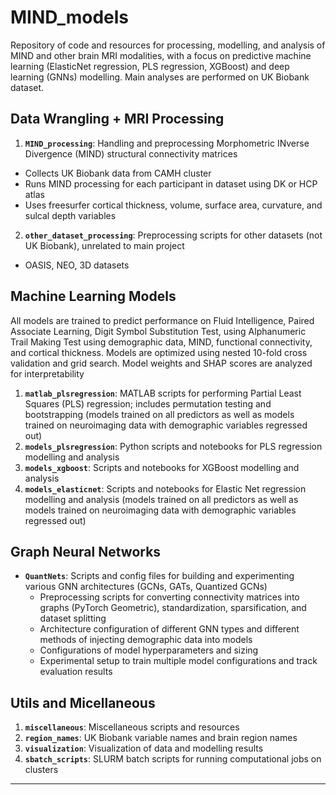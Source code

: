 # MIND_models

Repository of code and resources for processing, modelling, and analysis of MIND and other brain MRI modalities, with a focus on predictive machine learning (ElasticNet regression, PLS regression, XGBoost) and deep learning (GNNs) modelling. Main analyses are performed on UK Biobank dataset.

## Data Wrangling + MRI Processing
1. **`MIND_processing`**: Handling and preprocessing Morphometric INverse Divergence (MIND) structural connectivity matrices
  - Collects UK Biobank data from CAMH cluster
  - Runs MIND processing for each participant in dataset using DK or HCP atlas
  - Uses freesurfer cortical thickness, volume, surface area, curvature, and sulcal depth variables
2. **`other_dataset_processing`**: Preprocessing scripts for other datasets (not UK Biobank), unrelated to main project
  - OASIS, NEO, 3D datasets


## Machine Learning Models
All models are trained to predict performance on Fluid Intelligence, Paired Associate Learning, Digit Symbol Substitution Test, using Alphanumeric Trail Making Test using demographic data, MIND, functional connectivity, and cortical thickness. Models are optimized using nested 10-fold cross validation and grid search. Model weights and SHAP scores are analyzed for interpretability
1. **`matlab_plsregression`**: MATLAB scripts for performing Partial Least Squares (PLS) regression; includes permutation testing and bootstrapping (models trained on all predictors as well as models trained on neuroimaging data with demographic variables regressed out)
2. **`models_plsregression`**: Python scripts and notebooks for PLS regression modelling and analysis
3. **`models_xgboost`**: Scripts and notebooks for XGBoost modelling and analysis
4. **`models_elasticnet`**: Scripts and notebooks for Elastic Net regression modelling and analysis (models trained on all predictors as well as models trained on neuroimaging data with demographic variables regressed out)

## Graph Neural Networks
- **`QuantNets`**: Scripts and config files for building and experimenting various GNN architectures (GCNs, GATs, Quantized GCNs)
  - Preprocessing scripts for converting connectivity matrices into graphs (PyTorch Geometric), standardization, sparsification, and dataset splitting
  - Architecture configuration of different GNN types and different methods of injecting demographic data into models
  - Configurations of model hyperparameters and sizing
  - Experimental setup to train multiple model configurations and track evaluation results


## Utils and Micellaneous
1. **`miscellaneous`**: Miscellaneous scripts and resources
2. **`region_names`**: UK Biobank variable names and brain region names
3. **`visualization`**: Visualization of data and modelling results
4. **`sbatch_scripts`**: SLURM batch scripts for running computational jobs on clusters







---
